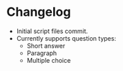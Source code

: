 # Changelog

* Initial script files commit.
* Currently supports question types:
	* Short answer
	* Paragraph
	* Multiple choice